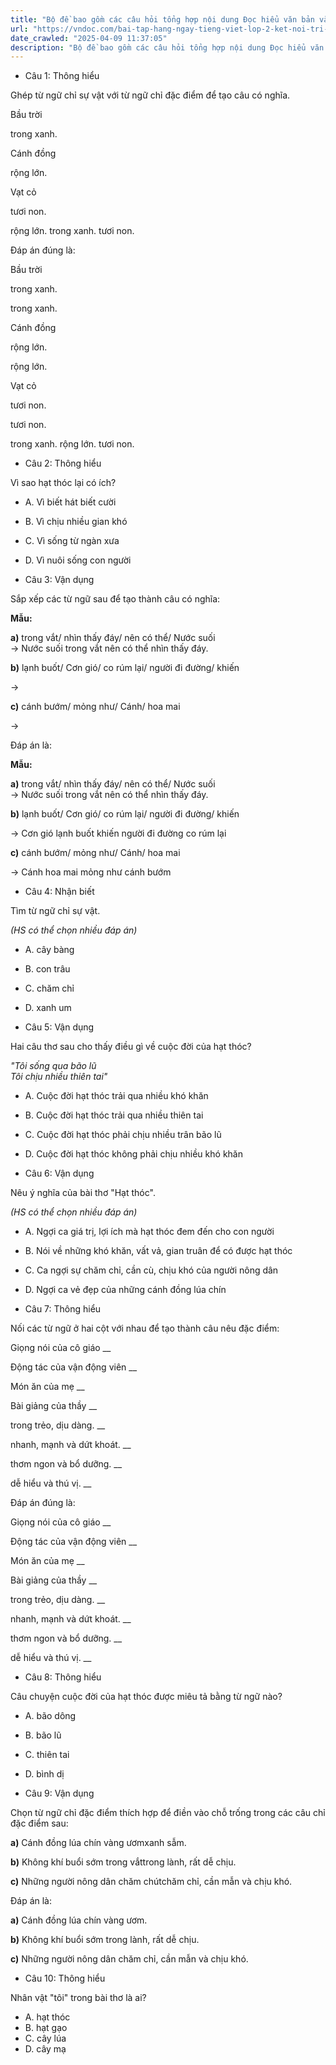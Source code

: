 ```yaml
---
title: "Bộ đề bao gồm các câu hỏi tổng hợp nội dung Đọc hiểu văn bản và Luyện từ và câu được học ở Tuần 22 trong chương trình Tiếng Việt lớp 2 Tập 2 Kết nối tri thức."
url: "https://vndoc.com/bai-tap-hang-ngay-tieng-viet-lop-2-ket-noi-tri-thuc-tuan-22-thu-3-336007"
date_crawled: "2025-04-09 11:37:05"
description: "Bộ đề bao gồm các câu hỏi tổng hợp nội dung Đọc hiểu văn bản và Luyện từ và câu được học ở Tuần 22 trong chương trình Tiếng Việt lớp 2 Tập 2 Kết nối tri thức."
---
```


* Câu 1:  Thông hiểu

Ghép từ ngữ chỉ sự vật với từ ngữ chỉ đặc điểm để tạo câu có nghĩa.

Bầu trời 

trong xanh. 

Cánh đồng 

rộng lớn. 

Vạt cỏ 

tươi non. 

rộng lớn.  trong xanh.  tươi non. 

Đáp án đúng là:

Bầu trời 

trong xanh. 

trong xanh. 

Cánh đồng 

rộng lớn. 

rộng lớn. 

Vạt cỏ 

tươi non. 

tươi non. 

trong xanh.  rộng lớn.  tươi non. 

* Câu 2:  Thông hiểu

Vì sao hạt thóc lại có ích?

  * A. Vì biết hát biết cười 
  * B. Vì chịu nhiều gian khó 
  * C. Vì sống từ ngàn xưa 
  * D. Vì nuôi sống con người 



* Câu 3:  Vận dụng

Sắp xếp các từ ngữ sau để tạo thành câu có nghĩa:

**Mẫu:**

**a)** trong vắt/ nhìn thấy đáy/ nên có thể/ Nước suối  
→ Nước suối trong vắt nên có thể nhìn thấy đáy.

**b)** lạnh buốt/ Cơn gió/ co rúm lại/ người đi đường/ khiến

→ 

**c)** cánh bướm/ mỏng như/ Cánh/ hoa mai

→ 

Đáp án là:

**Mẫu:**

**a)** trong vắt/ nhìn thấy đáy/ nên có thể/ Nước suối  
→ Nước suối trong vắt nên có thể nhìn thấy đáy.

**b)** lạnh buốt/ Cơn gió/ co rúm lại/ người đi đường/ khiến

→ Cơn gió lạnh buốt khiến người đi đường co rúm lại

**c)** cánh bướm/ mỏng như/ Cánh/ hoa mai

→ Cánh hoa mai mỏng như cánh bướm

* Câu 4:  Nhận biết

Tìm từ ngữ chỉ sự vật.

_(HS có thể chọn nhiều đáp án)_

  * A. cây bàng 
  * B. con trâu 
  * C. chăm chỉ 
  * D. xanh um 



* Câu 5:  Vận dụng

Hai câu thơ sau cho thấy điều gì về cuộc đời của hạt thóc?

_"Tôi sống qua bão lũ_  
 _Tôi chịu nhiều thiên tai"_

  * A. Cuộc đời hạt thóc trải qua nhiều khó khăn 
  * B. Cuộc đời hạt thóc trải qua nhiều thiên tai 
  * C. Cuộc đời hạt thóc phải chịu nhiều trân bão lũ 
  * D. Cuộc đời hạt thóc không phải chịu nhiều khó khăn 



* Câu 6:  Vận dụng

Nêu ý nghĩa của bài thơ "Hạt thóc".

_(HS có thể chọn nhiều đáp án)_

  * A. Ngợi ca giá trị, lợi ích mà hạt thóc đem đến cho con người 
  * B. Nói về những khó khăn, vất vả, gian truân để có được hạt thóc 
  * C. Ca ngợi sự chăm chỉ, cần cù, chịu khó của người nông dân 
  * D. Ngợi ca vẻ đẹp của những cánh đồng lúa chín 



* Câu 7:  Thông hiểu

Nối các từ ngữ ở hai cột với nhau để tạo thành câu nêu đặc điểm:

Giọng nói của cô giáo  __

Động tác của vận động viên __

Món ăn của mẹ __

Bài giảng của thầy __

trong trẻo, dịu dàng. __

nhanh, mạnh và dứt khoát. __

thơm ngon và bổ dưỡng. __

dễ hiểu và thú vị. __

Đáp án đúng là:

Giọng nói của cô giáo __

Động tác của vận động viên __

Món ăn của mẹ __

Bài giảng của thầy __

trong trẻo, dịu dàng. __

nhanh, mạnh và dứt khoát. __

thơm ngon và bổ dưỡng. __

dễ hiểu và thú vị. __

* Câu 8: Thông hiểu

Câu chuyện cuộc đời của hạt thóc được miêu tả bằng từ ngữ nào?

  * A. bão dông 
  * B. bão lũ 
  * C. thiên tai 
  * D. bình dị 



* Câu 9:  Vận dụng

Chọn từ ngữ chỉ đặc điểm thích hợp để điền vào chỗ trống trong các câu chỉ đặc điểm sau:

**a)** Cánh đồng lúa chín vàng ươmxanh sẫm.

**b)** Không khí buổi sớm trong vắttrong lành, rất dễ chịu.

**c)** Những người nông dân chăm chútchăm chỉ, cần mẫn và chịu khó.

Đáp án là:

**a)** Cánh đồng lúa chín vàng ươm.

**b)** Không khí buổi sớm trong lành, rất dễ chịu.

**c)** Những người nông dân chăm chỉ, cần mẫn và chịu khó.

* Câu 10:  Thông hiểu

Nhân vật "tôi" trong bài thơ là ai?

  * A. hạt thóc 
  * B. hạt gạo 
  * C. cây lúa 
  * D. cây mạ 


